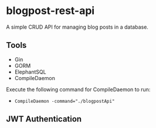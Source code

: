 # blogpost-rest-api

A simple CRUD API for managing blog posts in a database.

## Tools
- Gin
- GORM
- ElephantSQL
- CompileDaemon

Execute the following command for CompileDaemon to run:
- `CompileDaemon -command="./blogpostApi"`

## JWT Authentication